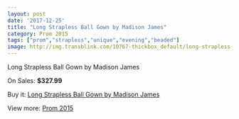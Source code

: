 ```yaml
---
layout: post
date: '2017-12-25'
title: "Long Strapless Ball Gown by Madison James"
category: Prom 2015
tags: ["prom","strapless","unique","evening","beaded"]
image: http://img.transblink.com/10767-thickbox_default/long-strapless-ball-gown-by-madison-james.jpg
---
```

Long Strapless Ball Gown by Madison James

On Sales: **$327.99**
<a href="https://www.transblink.com/en/prom-2015/3502-long-strapless-ball-gown-by-madison-james.html"><amp-img layout="responsive" width="600" height="600" src="//img.transblink.com/10767-thickbox_default/long-strapless-ball-gown-by-madison-james.jpg" alt="Long Strapless Ball Gown by Madison James 0" /></a>
<a href="https://www.transblink.com/en/prom-2015/3502-long-strapless-ball-gown-by-madison-james.html"><amp-img layout="responsive" width="600" height="600" src="//img.transblink.com/10769-thickbox_default/long-strapless-ball-gown-by-madison-james.jpg" alt="Long Strapless Ball Gown by Madison James 1" /></a>
<a href="https://www.transblink.com/en/prom-2015/3502-long-strapless-ball-gown-by-madison-james.html"><amp-img layout="responsive" width="600" height="600" src="//img.transblink.com/10768-thickbox_default/long-strapless-ball-gown-by-madison-james.jpg" alt="Long Strapless Ball Gown by Madison James 2" /></a>

Buy it: [Long Strapless Ball Gown by Madison James](https://www.transblink.com/en/prom-2015/3502-long-strapless-ball-gown-by-madison-james.html "Long Strapless Ball Gown by Madison James")

View more: [Prom 2015](https://www.transblink.com/en/10-prom-2015 "Prom 2015")